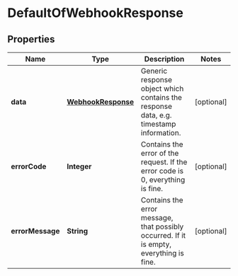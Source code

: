 
# DefaultOfWebhookResponse

## Properties
Name | Type | Description | Notes
------------ | ------------- | ------------- | -------------
**data** | [**WebhookResponse**](WebhookResponse.md) | Generic response object which contains the response data, e.g. timestamp information. |  [optional]
**errorCode** | **Integer** | Contains the error of the request. If the error code is 0, everything is fine. |  [optional]
**errorMessage** | **String** | Contains the error message, that possibly occurred. If it is empty, everything is fine. |  [optional]



